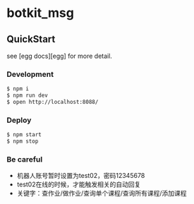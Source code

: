 # botkit_msg


## QuickStart

<!-- add docs here for user -->

see [egg docs][egg] for more detail.

### Development

```bash
$ npm i
$ npm run dev
$ open http://localhost:8088/
```

### Deploy

```bash
$ npm start
$ npm stop
```

### Be careful

- 机器人账号暂时设置为test02，密码12345678
- test02在线的时候，才能触发相关的自动回复
- 关键字：查作业/做作业/查询单个课程/查询所有课程/添加课程

